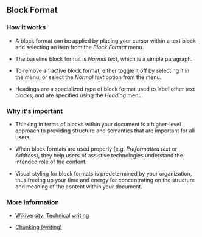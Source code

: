 ## Block Format

### How it works

* A block format can be applied by placing your cursor within a text block and
selecting an item from the *Block Format* menu.

* The baseline block format is *Normal text*, which is a simple paragraph.

* To remove an active block format, either toggle it off by selecting it in the
menu, or select the *Normal text* option from the menu.

* Headings are a specialized type of block format used to label other text
blocks, and are specified using the *Heading* menu.

### Why it's important

* Thinking in terms of blocks within your document is a higher-level approach
to providing structure and semantics that are important for all users.

* When block formats are used properly (e.g. *Preformatted text* or *Address*),
they help users of assistive technologies understand the intended role of the
content.

* Visual styling for block formats is predetermined by your organization, thus
freeing up your time and energy for concentrating on the structure and meaning
of the content within your document.

### More information

* <a href="https://en.wikiversity.org/wiki/Technical_writing" target="_resource">Wikiversity: Technical writing</a>

* <a href="https://en.wikipedia.org/wiki/Chunking_&lpar;writing&rpar;" target="_resource">Chunking (writing)</a>

